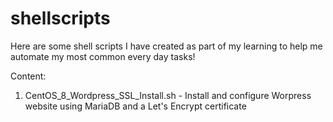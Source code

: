 # shellscripts

Here are some shell scripts I have created as part of my learning to help me automate my most common every day tasks!

Content:

1) CentOS_8_Wordpress_SSL_Install.sh - Install and configure Worpress website using MariaDB and a Let's Encrypt certificate
